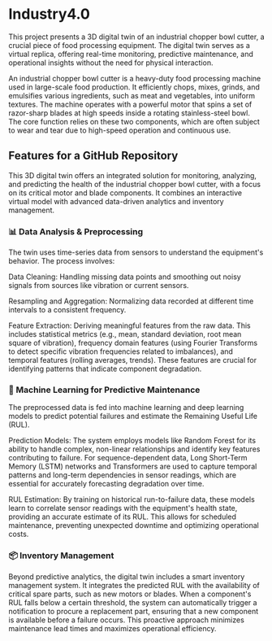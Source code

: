 # Industry4.0
This project presents a 3D digital twin of an industrial chopper bowl cutter, a crucial piece of food processing equipment. The digital twin serves as a virtual replica, offering real-time monitoring, predictive maintenance, and operational insights without the need for physical interaction.

An industrial chopper bowl cutter is a heavy-duty food processing machine used in large-scale food production. It efficiently chops, mixes, grinds, and emulsifies various ingredients, such as meat and vegetables, into uniform textures. The machine operates with a powerful motor that spins a set of razor-sharp blades at high speeds inside a rotating stainless-steel bowl. The core function relies on these two components, which are often subject to wear and tear due to high-speed operation and continuous use.

## Features for a GitHub Repository
This 3D digital twin offers an integrated solution for monitoring, analyzing, and predicting the health of the industrial chopper bowl cutter, with a focus on its critical motor and blade components. It combines an interactive virtual model with advanced data-driven analytics and inventory management.

### 📊 Data Analysis & Preprocessing
The twin uses time-series data from sensors to understand the equipment's behavior. The process involves:

Data Cleaning: Handling missing data points and smoothing out noisy signals from sources like vibration or current sensors.

Resampling and Aggregation: Normalizing data recorded at different time intervals to a consistent frequency.

Feature Extraction: Deriving meaningful features from the raw data. This includes statistical metrics (e.g., mean, standard deviation, root mean square of vibration), frequency domain features (using Fourier Transforms to detect specific vibration frequencies related to imbalances), and temporal features (rolling averages, trends). These features are crucial for identifying patterns that indicate component degradation.

### 🤖 Machine Learning for Predictive Maintenance
The preprocessed data is fed into machine learning and deep learning models to predict potential failures and estimate the Remaining Useful Life (RUL).

Prediction Models: The system employs models like Random Forest for its ability to handle complex, non-linear relationships and identify key features contributing to failure. For sequence-dependent data, Long Short-Term Memory (LSTM) networks and Transformers are used to capture temporal patterns and long-term dependencies in sensor readings, which are essential for accurately forecasting degradation over time.

RUL Estimation: By training on historical run-to-failure data, these models learn to correlate sensor readings with the equipment's health state, providing an accurate estimate of its RUL. This allows for scheduled maintenance, preventing unexpected downtime and optimizing operational costs.

### 📦 Inventory Management
Beyond predictive analytics, the digital twin includes a smart inventory management system. It integrates the predicted RUL with the availability of critical spare parts, such as new motors or blades. When a component's RUL falls below a certain threshold, the system can automatically trigger a notification to procure a replacement part, ensuring that a new component is available before a failure occurs. This proactive approach minimizes maintenance lead times and maximizes operational efficiency.
